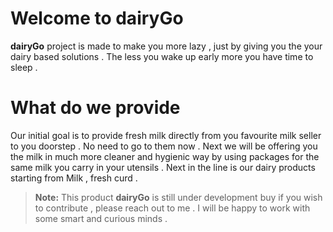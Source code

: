 # Welcome to dairyGo

**dairyGo** project is made to make you more lazy , just by giving you the your dairy based solutions . The less you wake up early more you have time to sleep .


# What do we provide

Our initial goal is to provide fresh milk directly from you favourite milk seller to you doorstep . No need to go to them now . Next we will be offering you the milk in much more cleaner and hygienic way by using packages for the same milk you carry in your utensils .
Next in the line is our dairy products starting from Milk , fresh curd .


> **Note:** This product **dairyGo** is still under development   buy if you wish to contribute , please reach out to me . I will be happy to work with some smart and curious minds .

